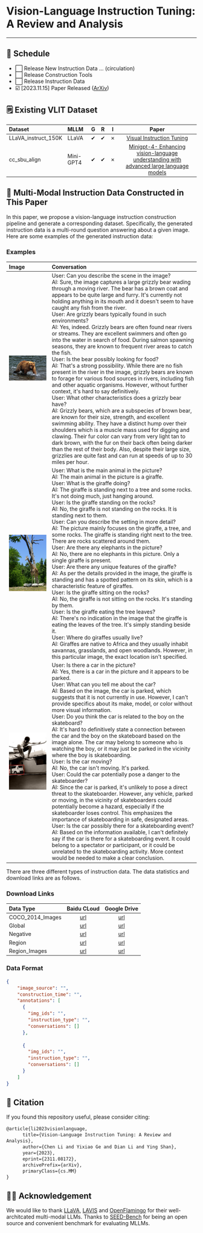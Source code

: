 # Vision-Language Instruction Tuning: A Review and Analysis

---

## 📆 Schedule

- ⬜️ Release New Instruction Data ... (circulation)
- ⬜️ Release Construction Tools
- ⬜️ Release Instruction Data
- ☑️ [2023.11.15] Paper Released ([ArXiv](https://arxiv.org/abs/2311.08172))

## 🗒️ Existing VLIT Dataset

| Dataset | MLLM | G | R | I | Paper |
| :--- | :--- | :---: | :---: | :---: | :---:|
| LLaVA_instruct_150K | LLaVA | ✔︎ | ✔︎ | ✗ | [Visual Instruction Tuning](https://github.com/palchenli/VL-Instruction-Tuning/blob/main/assert/papers/Visual%20Instruction%20Tuning.pdf) |
| cc_sbu_align | Mini-GPT4 | ✔︎ | ✔︎ | ✗ | [Minigpt-4- Enhancing vision-language understanding with advanced large language models]() |

## 📂 Multi-Modal Instruction Data Constructed in This Paper

In this paper, we propose a vision-language instruction construction pipeline and generate a corresponding dataset.
Specifically, the generated instruction data is a multi-round question answering about a given image.
Here are some examples of the generated instruction data:

### Examples

| Image | Conversation |
| :--- | :--- |
| <img src="./assert/images/COCO_train2014_000000288586.jpg" width="200%"/> | User: Can you describe the scene in the image?<br>AI: Sure, the image captures a large grizzly bear wading through a moving river. The bear has a brown coat and appears to be quite large and furry. It's currently not holding anything in its mouth and it doesn't seem to have caught any fish from the river.<br>User: Are grizzly bears typically found in such environments?<br>AI: Yes, indeed. Grizzly bears are often found near rivers or streams. They are excellent swimmers and often go into the water in search of food. During salmon spawning seasons, they are known to frequent river areas to catch the fish.<br>User: Is the bear possibly looking for food?<br>AI: That's a strong possibility. While there are no fish present in the river in the image, grizzly bears are known to forage for various food sources in rivers, including fish and other aquatic organisms. However, without further context, it's hard to say definitively.<br>User: What other characteristics does a grizzly bear have?<br>AI: Grizzly bears, which are a subspecies of brown bear, are known for their size, strength, and excellent swimming ability. They have a distinct hump over their shoulders which is a muscle mass used for digging and clawing. Their fur color can vary from very light tan to dark brown, with the fur on their back often being darker than the rest of their body. Also, despite their large size, grizzlies are quite fast and can run at speeds of up to 30 miles per hour. |
| <img src="./assert/images/COCO_train2014_000000030722.jpg" width="200%"/> | User: What is the main animal in the picture?<br>AI: The main animal in the picture is a giraffe.<br>User: What is the giraffe doing?<br>AI: The giraffe is standing next to a tree and some rocks. It's not doing much, just hanging around.<br>User: Is the giraffe standing on the rocks?<br>AI: No, the giraffe is not standing on the rocks. It is standing next to them.<br>User: Can you describe the setting in more detail?<br>AI: The picture mainly focuses on the giraffe, a tree, and some rocks. The giraffe is standing right next to the tree. There are rocks scattered around them.<br>User: Are there any elephants in the picture?<br>AI: No, there are no elephants in this picture. Only a single giraffe is present.<br>User: Are there any unique features of the giraffe?<br>AI: As per the details provided in the image, the giraffe is standing and has a spotted pattern on its skin, which is a characteristic feature of giraffes.<br>User: Is the giraffe sitting on the rocks?<br>AI: No, the giraffe is not sitting on the rocks. It's standing by them.<br>User: Is the giraffe eating the tree leaves?<br>AI: There's no indication in the image that the giraffe is eating the leaves of the tree. It's simply standing beside it.<br>User: Where do giraffes usually live?<br>AI: Giraffes are native to Africa and they usually inhabit savannas, grasslands, and open woodlands. However, in this particular image, the exact location isn't specified. |
| <img src="./assert/images/COCO_train2014_000000247884_0.jpg" width="200%"/> | User: Is there a car in the picture?<br>AI: Yes, there is a car in the picture and it appears to be parked.<br>User: What can you tell me about the car?<br>AI: Based on the image, the car is parked, which suggests that it is not currently in use. However, I can't provide specifics about its make, model, or color without more visual information.<br>User: Do you think the car is related to the boy on the skateboard?<br>AI: It's hard to definitively state a connection between the car and the boy on the skateboard based on the image alone. The car may belong to someone who is watching the boy, or it may just be parked in the vicinity where the boy is skateboarding.<br>User: Is the car moving?<br>AI: No, the car isn't moving. It's parked.<br>User: Could the car potentially pose a danger to the skateboarder?<br>AI: Since the car is parked, it's unlikely to pose a direct threat to the skateboarder. However, any vehicle, parked or moving, in the vicinity of skateboarders could potentially become a hazard, especially if the skateboarder loses control. This emphasizes the importance of skateboarding in safe, designated areas.<br>User: Is the car possibly there for a skateboarding event?<br>AI: Based on the information available, I can't definitely say if the car is there for a skateboarding event. It could belong to a spectator or participant, or it could be unrelated to the skateboarding activity. More context would be needed to make a clear conclusion. |

There are three different types of instruction data. The data statistics and download links are as follows.

### Download Links

| Data Type | Baidu CLoud | Google Drive |
| :--- | :---: | :---: |
| COCO_2014_Images | [url](https://cocodataset.org/) | [url](https://cocodataset.org/) |
| Global | [url](https://pan.baidu.com/s/15Ge_lwge-YOxL55_0roOfA?pwd=inok) | [url](https://drive.usercontent.google.com/download?id=1rEzH0RhWqjq8W6zXc-t8Q3Tg3ncB1dpN&export=download&authuser=0&confirm=t&uuid=f574c321-ad4c-438e-94a6-8790db70c58f&at=APZUnTVglRBUCUC6tax-d3OH33Io:1700050876759) |
| Negative | [url](https://pan.baidu.com/s/1wuCkm443ufpG3-xcHVrRNA?pwd=auc7) | [url](https://drive.usercontent.google.com/download?id=1sQurFP7M_Ftd2Q5NSZm41_PCMT4ECd0g&export=download&authuser=0&confirm=t&uuid=fb82922c-0fd0-4b47-a5f1-af70f4d1b300&at=APZUnTUOOoYjM2gAhK79wsUkKUFk:1700051467871) |
| Region | [url](https://pan.baidu.com/s/15m1RMpeirEz83Jsxd8zC0w?pwd=96p5) | [url](https://drive.usercontent.google.com/download?id=1Qbk4cOfTcrsPx7k1rD0E20hTkdhYNfBU&export=download&authuser=0&confirm=t&uuid=6fa256d3-e085-4089-9073-11799a7b3b74&at=APZUnTXdeLntbNQeEWgpD7SvulsM:1700051759650) |
| Region_Images | [url]() | [url]() |


### Data Format

```json
{
    "image_source": "",
    "construction_time": "",
    "annotations": [
      {
        "img_ids": "",
        "instruction_type": "",
        "conversations": []
      },
      
      {
        "img_ids": "",
        "instruction_type": "",
        "conversations": []
      }
    ]
}
```



## 📎 Citation
If you found this repository useful, please consider citing:

```
@article{li2023visionlanguage,
      title={Vision-Language Instruction Tuning: A Review and Analysis}, 
      author={Chen Li and Yixiao Ge and Dian Li and Ying Shan},
      year={2023},
      eprint={2311.08172},
      archivePrefix={arXiv},
      primaryClass={cs.MM}
}
```

## 👍🏻 Acknowledgement

We would like to thank [LLaVA](https://github.com/haotian-liu/LLaVA), [LAVIS](https://github.com/salesforce/LAVIS) and [OpenFlamingo](https://github.com/mlfoundations/open_flamingo) for their well-architcated multi-modal LLMs.
Thanks to [SEED-Bench](https://github.com/AILab-CVC/SEED-Bench) for being an open source and convenient benchmark for evaluating MLLMs.